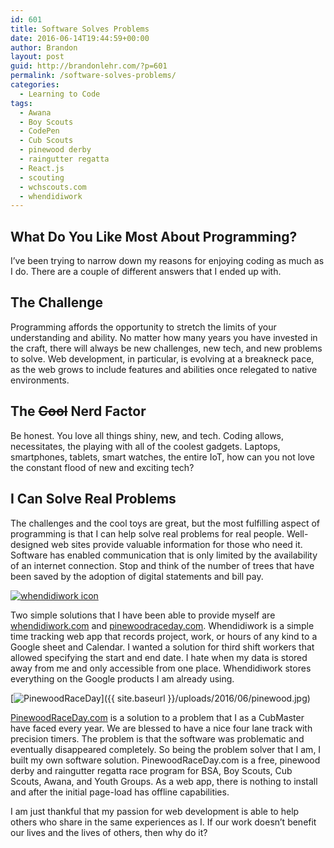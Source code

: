 ```yaml
---
id: 601
title: Software Solves Problems
date: 2016-06-14T19:44:59+00:00
author: Brandon
layout: post
guid: http://brandonlehr.com/?p=601
permalink: /software-solves-problems/
categories:
  - Learning to Code
tags:
  - Awana
  - Boy Scouts
  - CodePen
  - Cub Scouts
  - pinewood derby
  - raingutter regatta
  - React.js
  - scouting
  - wchscouts.com
  - whendidiwork
---
```

## What Do You Like Most About Programming?

I&#8217;ve been trying to narrow down my reasons for enjoying coding as much as I do. There are a couple of different answers that I ended up with.

## The Challenge

Programming affords the opportunity to stretch the limits of your understanding and ability. No matter how many years you have invested in the craft, there will always be new challenges, new tech, and new problems to solve. Web development, in particular, is evolving at a breakneck pace, as the web grows to include features and abilities once relegated to native environments.

## The <del>Cool</del> Nerd Factor

Be honest. You love all things shiny, new, and tech. Coding allows, necessitates, the playing with all of the coolest gadgets. Laptops, smartphones, tablets, smart watches, the entire IoT, how can you not love the constant flood of new and exciting tech?

## I Can Solve Real Problems

The challenges and the cool toys are great, but the most fulfilling aspect of programming is that I can help solve real problems for real people. Well-designed web sites provide valuable information for those who need it. Software has enabled communication that is only limited by the availability of an internet connection. Stop and think of the number of trees that have been saved by the adoption of digital statements and bill pay.

[<img class="aligncenter size-full wp-image-239" src="{{ site.baseurl }}/uploads/2015/12/whendidiwork_icon_ribbon.png?fit=600%2C600" alt="whendidiwork icon" srcset="{{ site.baseurl }}/uploads/2015/12/whendidiwork_icon_ribbon.png?w=600 600w, {{ site.baseurl }}/uploads/2015/12/whendidiwork_icon_ribbon.png?resize=150%2C150 150w, {{ site.baseurl }}/uploads/2015/12/whendidiwork_icon_ribbon.png?resize=300%2C300 300w" sizes="(max-width: 600px) 100vw, 600px" data-recalc-dims="1" />](http://i2.wp.com/brandonlehr.com/wp-content/uploads/2015/12/whendidiwork_icon_ribbon.png)

Two simple solutions that I have been able to provide myself are [whendidiwork.com](http://brandonlehr.com/new-and-improved-whendidiwork-com/) and [pinewoodraceday.com](http://brandonlehr.com/pinewoodraceday/). Whendidiwork is a simple time tracking web app that records project, work, or hours of any kind to a Google sheet and Calendar. I wanted a solution for third shift workers that allowed specifying the start and end date. I hate when my data is stored away from me and only accessible from one place. Whendidiwork stores everything on the Google products I am already using.

[<img class="aligncenter size-full wp-image-523" src="http://i0.wp.com/brandonlehr.com/wp-content/uploads/2016/06/pinewood.jpg?fit=640%2C345" alt="PinewoodRaceDay" srcset="http://i2.wp.com/brandonlehr.com/wp-content/uploads/2016/06/pinewood.jpg?w=1275 1275w, http://i0.wp.com/brandonlehr.com/wp-content/uploads/2016/06/pinewood.jpg?resize=300%2C162 300w, {{ site.baseurl }}/uploads/2016/06/pinewood.jpg?resize=1024%2C553 1024w" sizes="(max-width: 640px) 100vw, 640px" data-recalc-dims="1" />]({{ site.baseurl }}/uploads/2016/06/pinewood.jpg)

[PinewoodRaceDay.com](http://brandonlehr.com/pinewoodraceday/) is a solution to a problem that I as a CubMaster have faced every year. We are blessed to have a nice four lane track with precision timers. The problem is that the software was problematic and eventually disappeared completely. So being the problem solver that I am, I built my own software solution. PinewoodRaceDay.com is a free, pinewood derby and raingutter regatta race program for BSA, Boy Scouts, Cub Scouts, Awana, and Youth Groups. As a web app, there is nothing to install and after the initial page-load has offline capabilities.

I am just thankful that my passion for web development is able to help others who share in the same experiences as I. If our work doesn&#8217;t benefit our lives and the lives of others, then why do it?